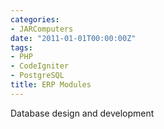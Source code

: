 ```yaml
---
categories:
- JARComputers
date: "2011-01-01T00:00:00Z"
tags:
- PHP
- CodeIgniter
- PostgreSQL
title: ERP Modules
---
```


Database design and development
